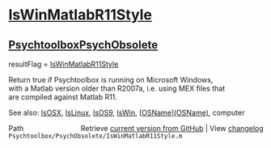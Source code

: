 # [IsWinMatlabR11Style](IsWinMatlabR11Style)
## [Psychtoolbox](Psychtoolbox)[PsychObsolete](PsychObsolete)

resultFlag = [IsWinMatlabR11Style](IsWinMatlabR11Style)  
  
Return true if Psychtoolbox is running on Microsoft Windows,  
with a Matlab version older than R2007a, i.e. using MEX files that  
are compiled against Matlab R11.  
  
See also: [IsOSX](IsOSX), [IsLinux](IsLinux), [IsOS9](IsOS9), [IsWin](IsWin), [[OSName](OSName)][(OSName)]((OSName)), computer  




<div class="code_header" style="text-align:right;">
  <span style="float:left;">Path&nbsp;&nbsp;</span> <span class="counter">Retrieve <a href=
  "https://raw.github.com/Psychtoolbox-3/Psychtoolbox-3/beta/Psychtoolbox/PsychObsolete/IsWinMatlabR11Style.m">current version from GitHub</a> | View <a href=
  "https://github.com/Psychtoolbox-3/Psychtoolbox-3/commits/beta/Psychtoolbox/PsychObsolete/IsWinMatlabR11Style.m">changelog</a></span>
</div>
<div class="code">
  <code>Psychtoolbox/PsychObsolete/IsWinMatlabR11Style.m</code>
</div>

